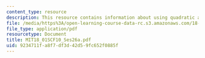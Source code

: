 ```yaml
---
content_type: resource
description: This resource contains information about using quadratic approximations.
file: /media/https%3A/open-learning-course-data-rc.s3.amazonaws.com/18-01sc-single-variable-calculus-fall-2010/9234711fa8f7df3d42d59fc652f0885f_MIT18_01SCF10_Ses26a.pdf
file_type: application/pdf
resourcetype: Document
title: MIT18_01SCF10_Ses26a.pdf
uid: 9234711f-a8f7-df3d-42d5-9fc652f0885f
---
```

